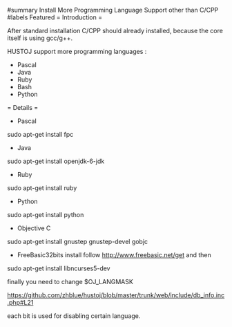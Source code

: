 #summary Install More Programming Language Support other than C/CPP
#labels Featured
= Introduction =

After standard installation C/CPP should already installed, because the core itself is using gcc/g++.

HUSTOJ support more programming languages :
  * Pascal
  * Java
  * Ruby
  * Bash
  * Python

= Details =

  * Pascal

sudo apt-get install fpc

  * Java

sudo apt-get install openjdk-6-jdk

  * Ruby

sudo apt-get install ruby

  * Python

sudo apt-get install python

  * Objective C

sudo apt-get install gnustep gnustep-devel gobjc

  * FreeBasic32bits
install follow 
http://www.freebasic.net/get
and then

sudo apt-get install libncurses5-dev

finally you need to change $OJ_LANGMASK

https://github.com/zhblue/hustoj/blob/master/trunk/web/include/db_info.inc.php#L21

each bit is used for disabling certain language.
